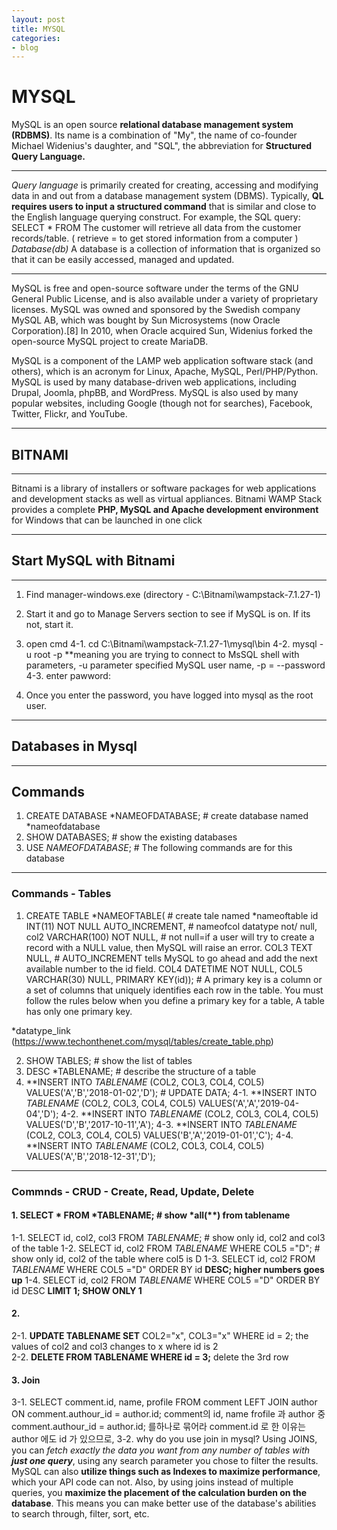 ```yaml
---
layout: post
title: MYSQL
categories:
- blog
---
```

# MYSQL

MySQL is an open source **relational database management system (RDBMS)**. Its name is a combination of "My", the name of co-founder Michael Widenius's daughter, and "SQL", the abbreviation for **Structured Query Language.**

- - -
*Query language* is primarily created for creating, accessing and modifying data in and out from a database management system (DBMS). Typically, **QL requires users to input a structured command** that is similar and close to the English language querying construct.
For example, the SQL query: SELECT * FROM
The customer will retrieve all data from the customer records/table. ( retrieve = to get stored information from a computer )
*Database(db)*
A database is a collection of information that is organized so that it can be easily accessed, managed and updated.
- - -

MySQL is free and open-source software under the terms of the GNU General Public License, and is also available under a variety of proprietary licenses. MySQL was owned and sponsored by the Swedish company MySQL AB, which was bought by Sun Microsystems (now Oracle Corporation).[8] In 2010, when Oracle acquired Sun, Widenius forked the open-source MySQL project to create MariaDB.

MySQL is a component of the LAMP web application software stack (and others), which is an acronym for Linux, Apache, MySQL, Perl/PHP/Python. MySQL is used by many database-driven web applications, including Drupal, Joomla, phpBB, and WordPress. MySQL is also used by many popular websites, including Google (though not for searches), Facebook, Twitter, Flickr, and YouTube.
- - -
## BITNAMI
- - -
Bitnami is a library of installers or software packages for web applications and development stacks as well as virtual appliances. 
Bitnami WAMP Stack provides a complete **PHP, MySQL and Apache development environment** for Windows that can be launched in one click

- - -
## Start MySQL with Bitnami
- - -
1. Find manager-windows.exe (directory - C:\Bitnami\wampstack-7.1.27-1)
2. Start it and go to Manage Servers section to see if MySQL is on. If its not, start it.
3. open cmd
4-1. cd C:\Bitnami\wampstack-7.1.27-1\mysql\bin
4-2. mysql -u root -p      **meaning you are trying to connect to MsSQL shell with parameters, -u parameter specified MySQL user name, -p = --password 
4-3. enter pawword: 

5. Once you enter the password, you have logged into mysql as the root user. 

- - -
## Databases in Mysql
- - -
## Commands
  1. CREATE DATABASE *NAMEOFDATABASE; # create database named *nameofdatabase
  2. SHOW DATABASES;                  # show the existing databases
  3. USE *NAMEOFDATABASE*;            # The following commands are for this database 

- - -
### Commands - Tables
  1. CREATE TABLE *NAMEOFTABLE(            # create tale named *nameoftable
      id INT(11) NOT NULL AUTO_INCREMENT, # nameofcol datatype not/ null, 
      col2 VARCHAR(100) NOT NULL,   # not null=if a user will try to create a record with a NULL value, then MySQL will raise an error.
      COL3 TEXT NULL,               # AUTO_INCREMENT tells MySQL to go ahead and add the next available number to the id field.
      COL4 DATETIME NOT NULL,
      COL5 VARCHAR(30) NULL,
      PRIMARY KEY(id));             # A primary key is a column or a set of columns that uniquely identifies each row in the table. You must follow the rules below when you define a primary key for a table, A table has only one primary key.
  
   *datatype_link (https://www.techonthenet.com/mysql/tables/create_table.php)
 
  2. SHOW TABLES; # show the list of tables
  3. DESC *TABLENAME; #  describe the structure of a table
  4. **INSERT INTO *TABLENAME* (COL2, COL3, COL4, COL5) VALUES('A','B','2018-01-02','D'); # UPDATE DATA;
  4-1. **INSERT INTO *TABLENAME* (COL2, COL3, COL4, COL5) VALUES('A','A','2019-04-04','D');
  4-2. **INSERT INTO *TABLENAME* (COL2, COL3, COL4, COL5) VALUES('D','B','2017-10-11','A');
  4-3. **INSERT INTO *TABLENAME* (COL2, COL3, COL4, COL5) VALUES('B','A','2019-01-01','C');
  4-4. **INSERT INTO *TABLENAME* (COL2, COL3, COL4, COL5) VALUES('A','B','2018-12-31','D');
- - -
### Commnds - CRUD - Create, Read, Update, Delete
  #### 1. SELECT * FROM *TABLENAME; # show *all(**) from tablename
  1-1. SELECT id, col2, col3 FROM *TABLENAME*; # show only id, col2 and col3 of the table
  1-2. SELECT id, col2 FROM *TABLENAME* WHERE COL5 ="D";  # show only id, col2 of the table where col5 is D
  1-3. SELECT id, col2 FROM *TABLENAME* WHERE COL5 ="D" ORDER BY id **DESC; higher numbers goes up** 
  1-4. SELECT id, col2 FROM *TABLENAME* WHERE COL5 ="D" ORDER BY id DESC **LIMIT 1; SHOW ONLY 1**
  #### 2.
  2-1. **UPDATE TABLENAME SET** COL2="x", COL3="x" WHERE id = 2; the values of col2 and col3 changes to x where id is 2   
  2-2. **DELETE FROM TABLENAME WHERE id = 3;** delete the 3rd row

  #### 3. Join
  3-1. SELECT comment.id, name, profile FROM comment LEFT JOIN author  ON comment.authour_id = author.id;
       comment의 id, name frofile 과 author 중  comment.authour_id = author.id; 를하나로 묶어라
       comment.id 로 한 이유는 author 에도 id 가 있으므로, 
  3-2. why do you use join in mysql?
    Using JOINS, you can *fetch exactly the data you want from any number of tables with **just one query***, using any search parameter you chose to filter the results. MySQL can also **utilize things such as Indexes to maximize performance**, which your API code can not.
    Also, by using joins instead of multiple queries, you **maximize the placement of the calculation burden on the database**. This means you can make better use of the database's abilities to search through, filter, sort, etc.
  
